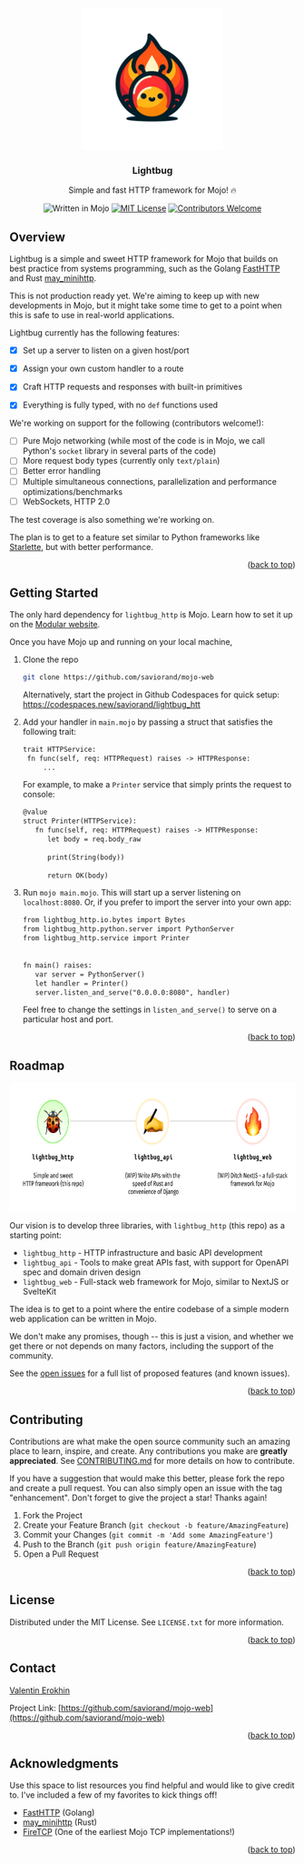 <!-- Improved compatibility of back to top link: See: https://github.com/othneildrew/Best-README-Template/pull/73 -->
<a name="readme-top"></a>

<!-- PROJECT LOGO -->
<br />
<div align="center">
    <img src="static/logo.png" alt="Logo" width="250" height="250">

  <h3 align="center">Lightbug</h3>

  <p align="center">
    Simple and fast HTTP framework for Mojo! 🔥
    <br/>

   ![Written in Mojo][language-shield]
   [![MIT License][license-shield]][license-url]
   [![Contributors Welcome][contributors-shield]][contributors-url]
   

  </p>
</div>

## Overview

Lightbug is a simple and sweet HTTP framework for Mojo that builds on best practice from systems programming, such as the Golang [FastHTTP](https://github.com/valyala/fasthttp/) and Rust [may_minihttp](https://github.com/Xudong-Huang/may_minihttp/). 

This is not production ready yet. We're aiming to keep up with new developments in Mojo, but it might take some time to get to a point when this is safe to use in real-world applications.

Lightbug currently has the following features:
 - [x] Set up a server to listen on a given host/port
 - [x] Assign your own custom handler to a route
 - [x] Craft HTTP requests and responses with built-in primitives
 - [x] Everything is fully typed, with no `def` functions used


We're working on support for the following (contributors welcome!):
 - [ ] Pure Mojo networking (while most of the code is in Mojo, we call Python's `socket` library in several parts of the code)
 - [ ] More request body types (currently only `text/plain`)
 - [ ] Better error handling 
 - [ ] Multiple simultaneous connections, parallelization and performance optimizations/benchmarks
 - [ ] WebSockets, HTTP 2.0

The test coverage is also something we're working on.

The plan is to get to a feature set similar to Python frameworks like [Starlette](https://github.com/encode/starlette), but with better performance.


<p align="right">(<a href="#readme-top">back to top</a>)</p>



<!-- GETTING STARTED -->
## Getting Started

The only hard dependency for `lightbug_http` is Mojo. 
Learn how to set it up on the [Modular website](https://www.modular.com/max/mojo).

Once you have Mojo up and running on your local machine,

1. Clone the repo
   ```sh
   git clone https://github.com/saviorand/mojo-web
   ```
   Alternatively, start the project in Github Codespaces for quick setup:
   https://codespaces.new/saviorand/lightbug_htt
2. Add your handler in `main.mojo` by passing a struct that satisfies the following trait:
   ```mojo
   trait HTTPService:
    fn func(self, req: HTTPRequest) raises -> HTTPResponse:
        ...
   ```
   For example, to make a `Printer` service that simply prints the request to console:
   ```mojo
   @value
   struct Printer(HTTPService):
      fn func(self, req: HTTPRequest) raises -> HTTPResponse:
         let body = req.body_raw

         print(String(body))

         return OK(body)
   ```
3. Run `mojo main.mojo`. This will start up a server listening on `localhost:8080`. Or, if you prefer to import the server into your own app:
   ```mojo
   from lightbug_http.io.bytes import Bytes
   from lightbug_http.python.server import PythonServer
   from lightbug_http.service import Printer


   fn main() raises:
      var server = PythonServer()
      let handler = Printer()
      server.listen_and_serve("0.0.0.0:8080", handler)
   ```

   Feel free to change the settings in `listen_and_serve()` to serve on a particular host and port.

<p align="right">(<a href="#readme-top">back to top</a>)</p>



<!-- ROADMAP -->
## Roadmap

<div align="center">
    <img src="static/roadmap.png" alt="Logo" width="695" height="226">
</div>

Our vision is to develop three libraries, with `lightbug_http` (this repo) as a starting point: 
 - `lightbug_http` - HTTP infrastructure and basic API development
 - `lightbug_api` - Tools to make great APIs fast, with support for OpenAPI spec and domain driven design
 - `lightbug_web` - Full-stack web framework for Mojo, similar to NextJS or SvelteKit

The idea is to get to a point where the entire codebase of a simple modern web application can be written in Mojo. 

We don't make any promises, though -- this is just a vision, and whether we get there or not depends on many factors, including the support of the community.


See the [open issues](https://github.com/othneildrew/Best-README-Template/issues) for a full list of proposed features (and known issues).

<p align="right">(<a href="#readme-top">back to top</a>)</p>



<!-- CONTRIBUTING -->
## Contributing

Contributions are what make the open source community such an amazing place to learn, inspire, and create. Any contributions you make are **greatly appreciated**. See [CONTRIBUTING.md](./CONTRIBUTING.md) for more details on how to contribute.

If you have a suggestion that would make this better, please fork the repo and create a pull request. You can also simply open an issue with the tag "enhancement".
Don't forget to give the project a star! Thanks again!

1. Fork the Project
2. Create your Feature Branch (`git checkout -b feature/AmazingFeature`)
3. Commit your Changes (`git commit -m 'Add some AmazingFeature'`)
4. Push to the Branch (`git push origin feature/AmazingFeature`)
5. Open a Pull Request

<p align="right">(<a href="#readme-top">back to top</a>)</p>



<!-- LICENSE -->
## License

Distributed under the MIT License. See `LICENSE.txt` for more information.

<p align="right">(<a href="#readme-top">back to top</a>)</p>



<!-- CONTACT -->
## Contact

[Valentin Erokhin](https://www.valentin.wiki/)

Project Link: [https://github.com/saviorand/mojo-web](https://github.com/saviorand/mojo-web)

<p align="right">(<a href="#readme-top">back to top</a>)</p>



<!-- ACKNOWLEDGMENTS -->
## Acknowledgments

Use this space to list resources you find helpful and would like to give credit to. I've included a few of my favorites to kick things off!

* [FastHTTP](https://github.com/valyala/fasthttp/) (Golang)
* [may_minihttp](https://github.com/Xudong-Huang/may_minihttp/) (Rust)
* [FireTCP](https://github.com/Jensen-holm/FireTCP) (One of the earliest Mojo TCP implementations!)


<p align="right">(<a href="#readme-top">back to top</a>)</p>



<!-- MARKDOWN LINKS & IMAGES -->
<!-- https://www.markdownguide.org/basic-syntax/#reference-style-links -->
[language-shield]: https://img.shields.io/badge/language-mojo-orange
[license-shield]: https://img.shields.io/github/license/saviorand/lightbug_http?logo=github
[license-url]: https://github.com/saviorand/lightbug_http/blob/main/LICENSE
[contributors-shield]: https://img.shields.io/badge/contributors-welcome!-blue
[contributors-url]: https://github.com/saviorand/lightbug_http#contributing